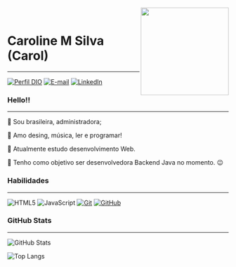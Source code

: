 <img align="right" width="200px" style="margin-top:-20px" src="https://sdk.bitmoji.com/me/sticker/w3WoxmaFEcXBq4CvWNPAjSATyVeig0bGqzyNqTVZDdedVAjD8UR_wA/10212369.png?p=dD1wO3Y9eWF5O2w9cHRfQlI.v1&size=thumbnail">


<h1>Caroline M Silva (Carol)</h1>
 
 ---

[![Perfil DIO](https://img.shields.io/badge/-Meu%20Perfil%20na%20DIO-30A3DC?style=for-the-badge)](https://www.dio.me/users/caroline_mmsilva)
[![E-mail](https://img.shields.io/badge/-Email-000?style=for-the-badge&logo=microsoft-outlook&logoColor=30A3DC)](mailto:caroline_mmsilva@hotmail.com)
[![LinkedIn](https://img.shields.io/badge/-LinkedIn-000?style=for-the-badge&logo=linkedin&logoColor=30A3DC)](www.linkedin.com/in/caroline-m-silva)

### Hello!!
___

👩 Sou brasileira, administradora;

💓 Amo desing, música, ler e programar! 

🔭 Atualmente estudo desenvolvimento Web.

🌱 Tenho como objetivo ser desenvolvedora Backend Java no momento. 😉


### Habilidades
---
![HTML5](https://img.shields.io/badge/HTML-000?style=for-the-badge&logo=html5&logoColor=red)
![JavaScript](https://img.shields.io/badge/JavaScript-000?style=for-the-badge&logo=javascript&logoColor=amarelo)
[![Git](https://img.shields.io/badge/Git-000?style=for-the-badge&logo=git&logoColor=red)](https://git-scm.com/doc) 
[![GitHub](https://img.shields.io/badge/GitHub-000?style=for-the-badge&logo=github&logoColor=30A3DC)](https://docs.github.com/)

### GitHub Stats
----
![GitHub Stats](https://github-readme-stats.vercel.app/api?username=CarolMSilva&theme=transparent&bg_color=000&border_color=30A3DC&show_icons=true&icon_color=30A3DC&title_color=E94D5F&text_color=FFF)

![Top Langs](https://github-readme-stats-git-masterrstaa-rickstaa.vercel.app/api/top-langs/?username=CarolMSilva&layout=compact&bg_color=000&border_color=30A3DC&title_color=E94D5F&text_color=FFF)